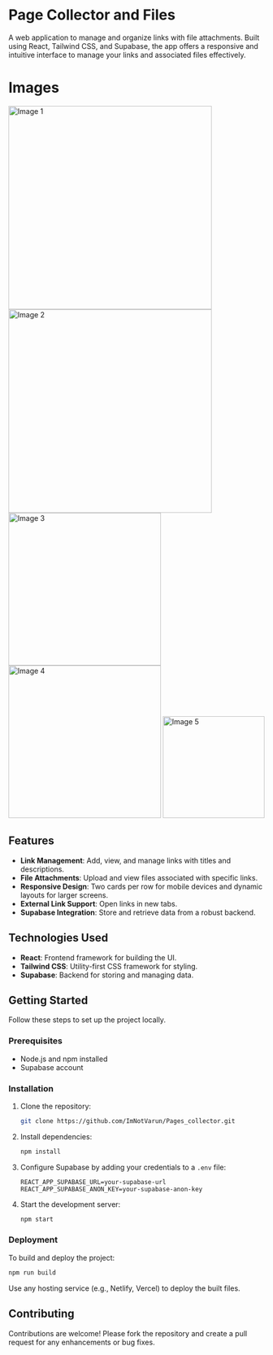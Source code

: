 # Page Collector and Files

A web application to manage and organize links with file attachments. Built using React, Tailwind CSS, and Supabase, the app offers a responsive and intuitive interface to manage your links and associated files effectively.

# Images

<img src="https://github.com/user-attachments/assets/ca0b4cc8-3127-4694-a3eb-3a4aa5357cfc" alt="Image 1" width="400" height=""> 
<img src="https://github.com/user-attachments/assets/dd9a8e73-77c0-49a8-a464-3fd9baf0816b" alt="Image 2" width="400" height=""> 
<img src="https://github.com/user-attachments/assets/83c2508e-42f0-4347-91f1-82dac34c3f83" alt="Image 3" width="" height="300"> 
<img src="https://github.com/user-attachments/assets/1fdd88e5-99ac-450c-a42d-ed29afe8e893" alt="Image 4" width="" height="300">
<img src="https://github.com/user-attachments/assets/26dc8a65-7b28-4555-bde0-5595ebad0129" alt="Image 5" width="" height="200">

## Features

- **Link Management**: Add, view, and manage links with titles and descriptions.
- **File Attachments**: Upload and view files associated with specific links.
- **Responsive Design**: Two cards per row for mobile devices and dynamic layouts for larger screens.
- **External Link Support**: Open links in new tabs.
- **Supabase Integration**: Store and retrieve data from a robust backend.

## Technologies Used

- **React**: Frontend framework for building the UI.
- **Tailwind CSS**: Utility-first CSS framework for styling.
- **Supabase**: Backend for storing and managing data.

## Getting Started

Follow these steps to set up the project locally.

### Prerequisites

- Node.js and npm installed
- Supabase account

### Installation

1. Clone the repository:

   ```bash
   git clone https://github.com/ImNotVarun/Pages_collector.git
   ```

2. Install dependencies:

   ```bash
   npm install
   ```

3. Configure Supabase by adding your credentials to a `.env` file:

   ```env
   REACT_APP_SUPABASE_URL=your-supabase-url
   REACT_APP_SUPABASE_ANON_KEY=your-supabase-anon-key
   ```

4. Start the development server:
   ```bash
   npm start
   ```

### Deployment

To build and deploy the project:

```bash
npm run build
```

Use any hosting service (e.g., Netlify, Vercel) to deploy the built files.

## Contributing

Contributions are welcome! Please fork the repository and create a pull request for any enhancements or bug fixes.
